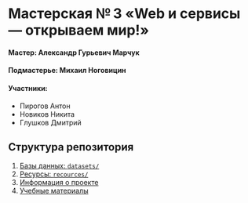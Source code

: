 # Мастерская № 3 «Web и сервисы — открываем мир!»

#### Мастер: Александр Гурьевич Марчук
#### Подмастерье: Михаил Ноговицин
#### Участники:
* Пирогов Антон
* Новиков Никита
* Глушков Дмитрий

<h2 id="structure">Структура репозитория</h2>

1. [Базы данных: `datasets/`](https://github.com/meekl-e/ssyp-2025/content/master/datasets)
2. [Ресурсы: `recources/`](https://github.com/meekl-e/ssyp-2025/content/master/resources)
3. [Информация о проекте](https://github.com/meekl-e/ssyp-2025/content/master/%D0%9E%D0%BF%D0%B8%D1%81%D0%B0%D0%BD%D0%B8%D0%B5_%D0%BC%D0%B0%D1%81%D1%82%D0%B5%D1%80%D1%81%D0%BA%D0%BE%D0%B9.md)
4. [Учебные материалы](https://github.com/meekl-e/ssyp-2025/content/master/masters)



